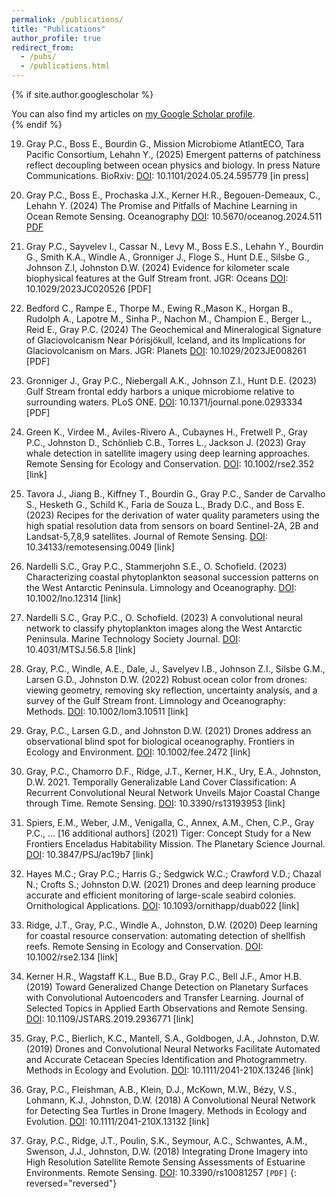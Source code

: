 ```yaml
---
permalink: /publications/
title: "Publications"
author_profile: true
redirect_from: 
  - /pubs/
  - /publications.html
---
```


{% if site.author.googlescholar %}
  <div class="wordwrap">You can also find my articles on <a href="{{site.author.googlescholar}}">my Google Scholar profile</a>.</div>
{% endif %}

19.   Gray P.C., Boss E., Bourdin G., Mission Microbiome AtlantECO, Tara Pacific Consortium,  Lehahn Y., (2025) Emergent patterns of patchiness reflect decoupling between ocean physics and biology. In press Nature Communications. BioRxiv: [DOI](https://www.doi.org/10.1101/2024.05.24.595779): 10.1101/2024.05.24.595779 [in press] 

18.   Gray P.C., Boss E., Prochaska J.X., Kerner H.R., Begouen-Demeaux, C., Lehahn Y. (2024) The Promise and Pitfalls of Machine Learning in Ocean Remote Sensing. Oceanography [DOI](https://www.doi.org/10.5670/oceanog.2024.511): 10.5670/oceanog.2024.511 [PDF](/files/2024_gray_oceanography.pdf) 

17.   Gray P.C., Sayvelev I., Cassar N., Levy M., Boss E.S., Lehahn Y., Bourdin G., Smith K.A., Windle A., Gronniger J., Floge S., Hunt D.E., Silsbe G., Johnson Z.I, Johnston D.W. (2024) Evidence for kilometer scale biophysical features at the Gulf Stream front. JGR: Oceans [DOI](https://www.doi.org/10.1029/2023JC020526): 10.1029/2023JC020526 [PDF]

16.   Bedford C., Rampe E., Thorpe M., Ewing R.,Mason K., Horgan B., Rudolph A., Lapotre M., Sinha P., Nachon M., Champion E., Berger L., Reid E., Gray P.C. (2024)  The Geochemical and Mineralogical Signature of Glaciovolcanism Near Þórisjökull, Iceland, and its Implications for Glaciovolcanism on Mars. JGR: Planets [DOI](https://www.doi.org/10.1029/2023JE008261): 10.1029/2023JE008261 [PDF] 

15. Gronniger J., Gray P.C., Niebergall A.K., Johnson Z.I., Hunt D.E. (2023) Gulf Stream frontal eddy harbors a unique microbiome relative to surrounding waters. PLoS ONE. [DOI](https://www.doi.org/10.1371/journal.pone.0293334): 10.1371/journal.pone.0293334 [PDF]

14.   Green K., Virdee M., Aviles-Rivero A., Cubaynes H., Fretwell P., Gray P.C., Johnston D., Schönlieb C.B., Torres L., Jackson J. (2023) Gray whale detection in satellite imagery using deep learning approaches. Remote Sensing for Ecology and Conservation. [DOI](https://www.doi.org/10.1002/rse2.352): 10.1002/rse2.352 [link]

13.   Tavora J., Jiang B., Kiffney T., Bourdin G., Gray P.C., Sander de Carvalho S., Hesketh G., Schild K., Faria de Souza L., Brady D.C., and Boss E. (2023) Recipes for the derivation of water quality parameters using the high spatial resolution data from sensors on board Sentinel-2A, 2B and Landsat-5,7,8,9 satellites. Journal of Remote Sensing. [DOI](https://www.doi.org/10.34133/remotesensing.0049): 10.34133/remotesensing.0049 [link]

12.   Nardelli S.C., Gray P.C., Stammerjohn S.E., O. Schofield. (2023) Characterizing coastal phytoplankton seasonal succession patterns on the West Antarctic Peninsula. Limnology and Oceanography. [DOI](https://www.doi.org/10.1002/lno.12314): 10.1002/lno.12314 [link]

11.   Nardelli S.C., Gray P.C., O. Schofield. (2023) A convolutional neural network to classify phytoplankton images along the West Antarctic Peninsula. Marine Technology Society Journal. [DOI](https://www.doi.org/10.4031/MTSJ.56.5.8): 10.4031/MTSJ.56.5.8 [link]

10.   Gray, P.C., Windle, A.E., Dale, J., Savelyev I.B., Johnson Z.I., Silsbe G.M., Larsen G.D., Johnston D.W. (2022) Robust ocean color from drones: viewing geometry, removing sky reflection, uncertainty analysis, and a survey of the Gulf Stream front. Limnology and Oceanography: Methods. [DOI](https://www.doi.org/10.1002/lom3.10511): 10.1002/lom3.10511 [link]

9.  Gray, P.C., Larsen G.D., and Johnston D.W. (2021) Drones address an observational blind spot for biological oceanography. Frontiers in Ecology and Environment. [DOI](https://www.doi.org/10.1002/fee.2472): 10.1002/fee.2472 [link]

8.  Gray, P.C., Chamorro D.F., Ridge, J.T., Kerner, H.K., Ury, E.A., Johnston, D.W. 2021. Temporally Generalizable Land Cover Classification: A Recurrent Convolutional Neural Network Unveils Major Coastal Change through Time.  Remote Sensing. [DOI](https://www.doi.org/10.3390/rs13193953): 10.3390/rs13193953 [link]

7.  Spiers, E.M., Weber, J.M., Venigalla, C., Annex, A.M., Chen, C.P., Gray P.C., … [16 additional authors] (2021) Tiger: Concept Study for a New Frontiers Enceladus Habitability Mission. The Planetary Science Journal. [DOI](https://www.doi.org/10.3847/PSJ/ac19b7): 10.3847/PSJ/ac19b7 [link]

6.  Hayes M.C.; Gray P.C.; Harris G.; Sedgwick W.C.; Crawford V.D.; Chazal N.; Crofts S.; Johnston D.W. (2021) Drones and deep learning produce accurate and efficient monitoring of large-scale seabird colonies. Ornithological Applications. [DOI](https://www.doi.org/10.1093/ornithapp/duab022): 10.1093/ornithapp/duab022 [link]

5.  Ridge, J.T., Gray, P.C., Windle A., Johnston, D.W. (2020) Deep learning for coastal resource conservation: automating detection of shellfish reefs. Remote Sensing in Ecology and Conservation. [DOI](https://www.doi.org/10.1002/rse2.134): 10.1002/rse2.134 [link]

4.  Kerner H.R., Wagstaff K.L., Bue B.D., Gray P.C., Bell J.F., Amor H.B. (2019) Toward Generalized Change Detection on Planetary Surfaces with Convolutional Autoencoders and Transfer Learning. Journal of Selected Topics in Applied Earth Observations and Remote Sensing. [DOI](https://www.doi.org/10.1109/JSTARS.2019.2936771): 10.1109/JSTARS.2019.2936771 [link]

3.  Gray, P.C., Bierlich, K.C., Mantell, S.A., Goldbogen, J.A., Johnston, D.W. (2019) Drones and Convolutional Neural Networks Facilitate Automated and Accurate Cetacean Species Identification and Photogrammetry. Methods in Ecology and Evolution. [DOI](https://www.doi.org/10.1111/2041-210X.13246): 10.1111/2041-210X.13246 [link]

2.  Gray, P.C., Fleishman, A.B., Klein, D.J., McKown, M.W., Bézy, V.S., Lohmann, K.J., Johnston, D.W. (2018) A Convolutional Neural Network for Detecting Sea Turtles in Drone Imagery. Methods in Ecology and Evolution. [DOI](https://www.doi.org/10.1111/2041-210X.13132): 10.1111/2041-210X.13132 [link]

1.  Gray, P.C., Ridge, J.T., Poulin, S.K., Seymour, A.C., Schwantes, A.M., Swenson, J.J., Johnston, D.W. (2018) Integrating Drone Imagery into High Resolution Satellite Remote Sensing Assessments of Estuarine Environments. Remote Sensing. [DOI](https://www.doi.org/10.3390/rs10081257): 10.3390/rs10081257 `[PDF]`
{: reversed="reversed"}
